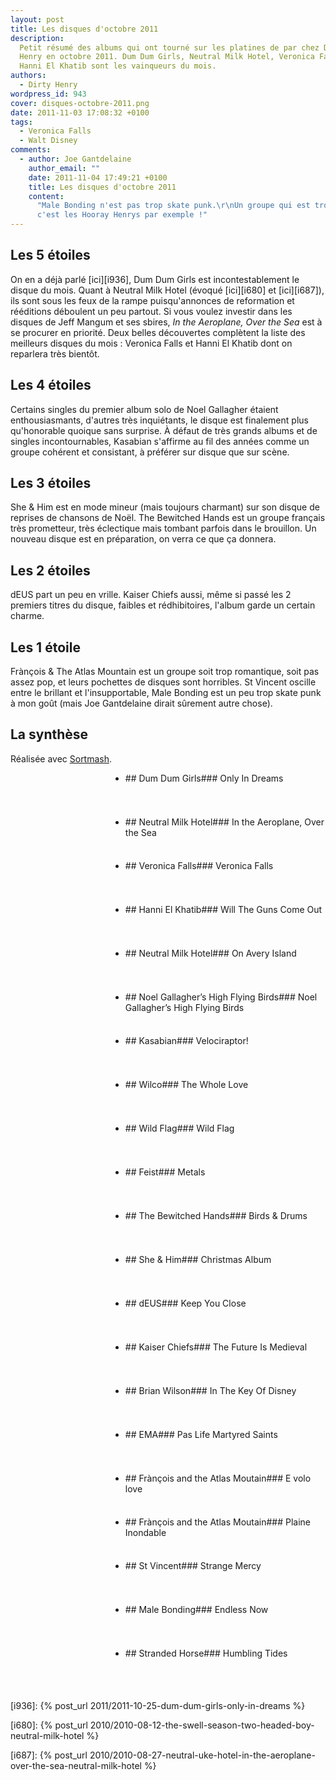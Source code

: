 ```yaml
---
layout: post
title: Les disques d'octobre 2011
description:
  Petit résumé des albums qui ont tourné sur les platines de par chez Dirty
  Henry en octobre 2011. Dum Dum Girls, Neutral Milk Hotel, Veronica Falls et
  Hanni El Khatib sont les vainqueurs du mois.
authors:
  - Dirty Henry
wordpress_id: 943
cover: disques-octobre-2011.png
date: 2011-11-03 17:08:32 +0100
tags:
  - Veronica Falls
  - Walt Disney
comments:
  - author: Joe Gantdelaine
    author_email: ""
    date: 2011-11-04 17:49:21 +0100
    title: Les disques d'octobre 2011
    content:
      "Male Bonding n'est pas trop skate punk.\r\nUn groupe qui est trop punk,
      c'est les Hooray Henrys par exemple !"
---
```


## Les 5 étoiles

On en a déjà parlé [ici][i936], Dum Dum Girls est incontestablement le disque du
mois. Quant à Neutral Milk Hotel (évoqué [ici][i680] et [ici][i687]), ils sont
sous les feux de la rampe puisqu'annonces de reformation et rééditions déboulent
un peu partout. Si vous voulez investir dans les disques de Jeff Mangum et ses
sbires, _In the Aeroplane, Over the Sea_ est à se procurer en priorité. Deux
belles découvertes complètent la liste des meilleurs disques du mois : Veronica
Falls et Hanni El Khatib dont on reparlera très bientôt.

## Les 4 étoiles

Certains singles du premier album solo de Noel Gallagher étaient
enthousiasmants, d'autres très inquiétants, le disque est finalement plus
qu'honorable quoique sans surprise. À défaut de très grands albums et de singles
incontournables, Kasabian s'affirme au fil des années comme un groupe cohérent
et consistant, à préférer sur disque que sur scène.

## Les 3 étoiles

She & Him est en mode mineur (mais toujours charmant) sur son disque de reprises
de chansons de Noël. The Bewitched Hands est un groupe français très prometteur,
très éclectique mais tombant parfois dans le brouillon. Un nouveau disque est en
préparation, on verra ce que ça donnera.

## Les 2 étoiles

dEUS part un peu en vrille. Kaiser Chiefs aussi, même si passé les 2 premiers
titres du disque, faibles et rédhibitoires, l'album garde un certain charme.

## Les 1 étoile

Frànçois & The Atlas Mountain est un groupe soit trop romantique, soit pas assez
pop, et leurs pochettes de disques sont horribles. St Vincent oscille entre le
brillant et l'insupportable, Male Bonding est un peu trop skate punk à mon goût
(mais Joe Gantdelaine dirait sûrement autre chose).

## La synthèse

Réalisée avec [Sortmash](http://sortmash.com).

<div style="background: url(/IMG/png/classement-octobre.png);">
<ul>

<li style="height: 70px;margin-left: 160px;">## Dum Dum Girls### Only In Dreams</li>
<li style="height: 70px;margin-left: 160px;">## Neutral Milk Hotel### In the Aeroplane, Over the Sea</li>
<li style="height: 70px;margin-left: 160px;">## Veronica Falls### Veronica Falls</li>
<li style="height: 70px;margin-left: 160px;">## Hanni El Khatib### Will The Guns Come Out</li>

<li style="height: 70px;margin-left: 160px;">## Neutral Milk Hotel### On Avery Island</li>
<li style="height: 70px;margin-left: 160px;">## Noel Gallagher’s High Flying Birds### Noel Gallagher’s High Flying Birds</li>
<li style="height: 70px;margin-left: 160px;">## Kasabian### Velociraptor!</li>
<li style="height: 70px;margin-left: 160px;">## Wilco### The Whole Love</li>

<li style="height: 70px;margin-left: 160px;">## Wild Flag### Wild Flag</li>
<li style="height: 70px;margin-left: 160px;">## Feist### Metals</li>
<li style="height: 70px;margin-left: 160px;">## The Bewitched Hands### Birds & Drums</li>
<li style="height: 70px;margin-left: 160px;">## She & Him### Christmas Album</li>

<li style="height: 70px;margin-left: 160px;">## dEUS### Keep You Close</li>
<li style="height: 70px;margin-left: 160px;">## Kaiser Chiefs### The Future Is Medieval</li>
<li style="height: 70px;margin-left: 160px;">## Brian Wilson### In The Key Of Disney</li>
<li style="height: 70px;margin-left: 160px;">## EMA### Pas Life Martyred Saints</li>

<li style="height: 70px;margin-left: 160px;">## Frànçois and the Atlas Moutain### E volo love
<li style="height: 70px;margin-left: 160px;">## Frànçois and the Atlas Moutain### Plaine Inondable
<li style="height: 70px;margin-left: 160px;">## St Vincent### Strange Mercy</li>
<li style="height: 70px;margin-left: 160px;">## Male Bonding### Endless Now</li>
<li style="height: 70px;margin-left: 160px;">## Stranded Horse### Humbling Tides</li>

</ul>
</div>

[i936]: {% post_url 2011/2011-10-25-dum-dum-girls-only-in-dreams %}

[i680]:
{% post_url 2010/2010-08-12-the-swell-season-two-headed-boy-neutral-milk-hotel %}

[i687]:
{% post_url 2010/2010-08-27-neutral-uke-hotel-in-the-aeroplane-over-the-sea-neutral-milk-hotel %}
